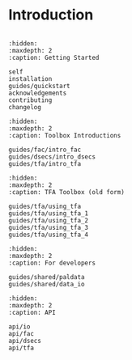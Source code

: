 # Introduction

```{include} ../README.md
```

```{toctree}
:hidden:
:maxdepth: 2
:caption: Getting Started

self
installation
guides/quickstart
acknowledgements
contributing
changelog
```

```{toctree}
:hidden:
:maxdepth: 2
:caption: Toolbox Introductions

guides/fac/intro_fac
guides/dsecs/intro_dsecs
guides/tfa/intro_tfa
```

```{toctree}
:hidden:
:maxdepth: 2
:caption: TFA Toolbox (old form)

guides/tfa/using_tfa
guides/tfa/using_tfa_1
guides/tfa/using_tfa_2
guides/tfa/using_tfa_3
guides/tfa/using_tfa_4
```

```{toctree}
:hidden:
:maxdepth: 2
:caption: For developers

guides/shared/paldata
guides/shared/data_io
```

```{toctree}
:hidden:
:maxdepth: 2
:caption: API

api/io
api/fac
api/dsecs
api/tfa
```
